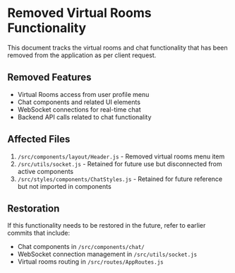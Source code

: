 # Removed Virtual Rooms Functionality

This document tracks the virtual rooms and chat functionality that has been removed from the application as per client request.

## Removed Features

- Virtual Rooms access from user profile menu
- Chat components and related UI elements
- WebSocket connections for real-time chat
- Backend API calls related to chat functionality

## Affected Files

1. `/src/components/layout/Header.js` - Removed virtual rooms menu item
2. `/src/utils/socket.js` - Retained for future use but disconnected from active components
3. `/src/styles/components/ChatStyles.js` - Retained for future reference but not imported in components

## Restoration

If this functionality needs to be restored in the future, refer to earlier commits that include:
- Chat components in `/src/components/chat/`
- WebSocket connection management in `/src/utils/socket.js`
- Virtual rooms routing in `/src/routes/AppRoutes.js`
